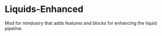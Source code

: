 # Liquids-Enhanced
Mod for mindustry that adds features and blocks for enhancing the liquid pipeline.
